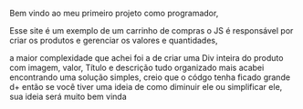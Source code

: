 Bem vindo ao meu primeiro projeto como programador,

Esse site é um exemplo de um carrinho de compras o JS é responsável por criar os produtos e gerenciar os valores e quantidades,

a maior complexidade que achei foi a de criar uma Div inteira do produto com imagem, valor, Título e descrição tudo organizado mais acabei encontrando uma solução simples, creio que o códgo tenha ficado grande d+ então se você tiver uma ideia de como diminuir ele ou simplificar ele, sua ideia será muito bem vinda

